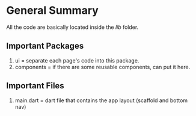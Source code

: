 # General Summary
All the code are basically located inside the *lib* folder.

## Important Packages
1. ui = separate each page's code into this package.
2. components = if there are some reusable components, can put it here.

## Important Files
1. main.dart = dart file that contains the app layout (scaffold and bottom nav)

